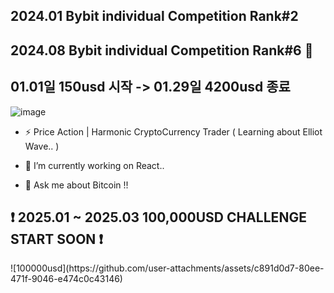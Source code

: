 ## 2024.01 Bybit individual Competition Rank#2 
## 2024.08 Bybit individual Competition Rank#6 👋
## 01.01일 150usd 시작 -> 01.29일 4200usd 종료
![image](https://github.com/ImYourNote/ImYourNote/assets/151738467/14ace6f2-792a-4537-9806-86e7fd6bb521)

- ⚡ Price Action | Harmonic CryptoCurrency Trader ( Learning about Elliot Wave.. )

- 🔭 I’m currently working on React..

- 💬 Ask me about Bitcoin !!
<h2>❗ 2025.01 ~ 2025.03 100,000USD CHALLENGE START SOON ❗</h2>
![100000usd](https://github.com/user-attachments/assets/c891d0d7-80ee-471f-9046-e474c0c43146)

<!--
**ImYourNote/ImYourNote** is a ✨ _special_ ✨ repository because its `README.md` (this file) appears on your GitHub profile.
Here are some ideas to get you started:
- 🔭 I’m currently working on ...
- 🌱 I’m currently learning ...
- 👯 I’m looking to collaborate on ...
- 🤔 I’m looking for help with ...
- 💬 Ask me about ...
- 📫 How to reach me: ...
- 😄 Pronouns: ...
- ⚡ Fun fact: ...
-->

